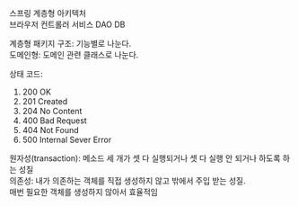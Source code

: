 스프링 계층형 아키텍처  
브라우저 <DTO> 컨트롤러 <DTO> 서비스 <DTO> DAO <Entity> DB  

계층형 패키지 구조: 기능별로 나눈다.  
도메인형: 도메인 관련 클래스로 나눈다.  

상태 코드: 
 1. 200 OK
 2. 201 Created
 3. 204 No Content
 4. 400 Bad Request
 5. 404 Not Found
 6. 500 Internal Sever Error

원자성(transaction): 메소드 세 개가 셋 다 실행되거나 셋 다 실행 안 되거나 하도록 하는 성질  
의존성: 내가 의존하는 객체를 직접 생성하지 않고 밖에서 주입 받는 성질.  
    매번 필요한 객체를 생성하지 않아서 효율적임